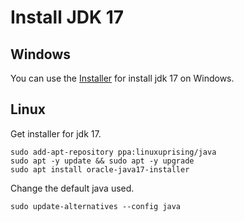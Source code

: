 # Install JDK 17

## Windows

You can use the [Installer](https://www.oracle.com/java/technologies/downloads/#jdk17-windows) for install jdk 17 on Windows. 

## Linux

Get installer for jdk 17.
```
sudo add-apt-repository ppa:linuxuprising/java
sudo apt -y update && sudo apt -y upgrade
sudo apt install oracle-java17-installer
```

Change the default java used.
```
sudo update-alternatives --config java
```